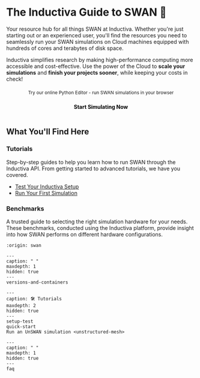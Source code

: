 # The Inductiva Guide to SWAN 🌊

Your resource hub for all things SWAN at Inductiva. Whether you're just starting out or an experienced user, you'll find the resources you need to seamlessly run your SWAN simulations on Cloud machines equipped with hundreds of cores and terabytes of disk space.

Inductiva simplifies research by making high-performance computing more accessible and cost-effective. Use the power of the Cloud to **scale your simulations** and **finish your projects sooner**, while keeping your costs in check! 

<div style="text-align: center; margin: 20px 0;">
  <div style="font-size: 12px; margin-bottom: 6px;">Try our online Python Editor - run SWAN simulations in your browser</div>
  <a href="https://console.inductiva.ai/editor?simulator_name=swan" 
     style="display: inline-block; width: 55%; padding: 16px 24px; font-size: 14px; font-weight: bold; background-color: var(--playground-button); color: black; text-decoration: none; text-align: center; border-radius: 8px;"
     target="_blank">
    Start Simulating Now
  </a>
</div>

## What You'll Find Here

### Tutorials
Step-by-step guides to help you learn how to run SWAN through the Inductiva API. From getting started to advanced tutorials, we have you covered.

- [Test Your Inductiva Setup](setup-test)
- [Run Your First Simulation](quick-start)

### Benchmarks
A trusted guide to selecting the right simulation hardware for your needs. These benchmarks, conducted using the Inductiva platform, provide insight into how SWAN performs on different hardware configurations.

```{banner}
:origin: swan
```

```{toctree}
---
caption: " "
maxdepth: 1
hidden: true
---
versions-and-containers
```

```{toctree}
---
caption: 🛠️ Tutorials
maxdepth: 2
hidden: true
--- 
setup-test
quick-start
Run an UnSWAN simulation <unstructured-mesh>
```

```{toctree}
---
caption: " "
maxdepth: 1
hidden: true
---
faq
```

